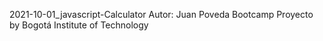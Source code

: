 2021-10-01_javascript-Calculator
Autor: Juan Poveda
Bootcamp Proyecto by Bogotá Institute of Technology 